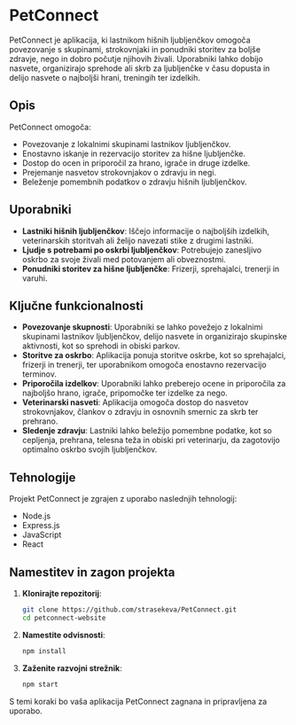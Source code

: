 # PetConnect
PetConnect je aplikacija, ki lastnikom hišnih ljubljenčkov omogoča povezovanje s skupinami, strokovnjaki in ponudniki storitev za boljše zdravje, nego in dobro počutje njihovih živali. Uporabniki lahko dobijo nasvete, organizirajo sprehode ali skrb za ljubljenčke v času dopusta in delijo nasvete o najboljši hrani, treningih ter izdelkih.

## Opis

PetConnect omogoča:
- Povezovanje z lokalnimi skupinami lastnikov ljubljenčkov.
- Enostavno iskanje in rezervacijo storitev za hišne ljubljenčke.
- Dostop do ocen in priporočil za hrano, igrače in druge izdelke.
- Prejemanje nasvetov strokovnjakov o zdravju in negi.
- Beleženje pomembnih podatkov o zdravju hišnih ljubljenčkov.


## Uporabniki

- **Lastniki hišnih ljubljenčkov**: Iščejo informacije o najboljših izdelkih, veterinarskih storitvah ali želijo navezati stike z drugimi lastniki.
- **Ljudje s potrebami po oskrbi ljubljenčkov**: Potrebujejo zanesljivo oskrbo za svoje živali med potovanjem ali obveznostmi.
- **Ponudniki storitev za hišne ljubljenčke**: Frizerji, sprehajalci, trenerji in varuhi.


## Ključne funkcionalnosti
- **Povezovanje skupnosti**:
Uporabniki se lahko povežejo z lokalnimi skupinami lastnikov ljubljenčkov, delijo nasvete in organizirajo skupinske aktivnosti, kot so sprehodi in obiski parkov.
- **Storitve za oskrbo**:
Aplikacija ponuja storitve oskrbe, kot so sprehajalci, frizerji in trenerji, ter uporabnikom omogoča enostavno rezervacijo terminov.
- **Priporočila izdelkov**:
Uporabniki lahko preberejo ocene in priporočila za najboljšo hrano, igrače, pripomočke ter izdelke za nego.
- **Veterinarski nasveti**:
Aplikacija omogoča dostop do nasvetov strokovnjakov, člankov o zdravju in osnovnih smernic za skrb ter prehrano.
- **Sledenje zdravju**:
Lastniki lahko beležijo pomembne podatke, kot so cepljenja, prehrana, telesna teža in obiski pri veterinarju, da zagotovijo optimalno oskrbo svojih ljubljenčkov.


## Tehnologije

Projekt PetConnect je zgrajen z uporabo naslednjih tehnologij:

- Node.js
- Express.js
- JavaScript
- React

## Namestitev in zagon projekta

1. **Klonirajte repozitorij**:

    ```bash
    git clone https://github.com/strasekeva/PetConnect.git
    cd petconnect-website
    ```

2. **Namestite odvisnosti**:

    ```bash
    npm install
    ```

3. **Zaženite razvojni strežnik**:

    ```bash
    npm start
    ```

S temi koraki bo vaša aplikacija PetConnect zagnana in pripravljena za uporabo.

